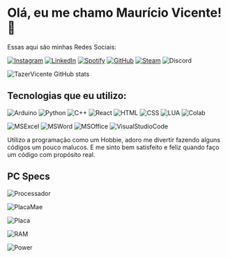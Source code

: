 
# Olá, eu me chamo Maurício Vicente! 👋

Essas aqui são minhas Redes Sociais: 

[![Instagram](https://img.shields.io/badge/Instagram-E4405F?style=for-the-badge&logo=instagram&logoColor=white)](https://www.instagram.com/tazervicente/)
[![LinkedIn](https://img.shields.io/badge/LinkedIn-0077B5?style=for-the-badge&logo=linkedin&logoColor=white)](https://www.linkedin.com/in/mauricio-vicente-da-silva-goncalves-3594a3305/)
[![Spotify](https://img.shields.io/badge/Spotify-1ED760?&style=for-the-badge&logo=spotify&logoColor=white)](https://open.spotify.com/user/ylu7fnfoutzsjv6ek49cwfca5?si=5bdc3ab443ab4fe5)
[![GitHub](https://img.shields.io/badge/GitHub-100000?style=for-the-badge&logo=github&logoColor=white)](https://github.com/TazerVicente)
[![Steam](https://img.shields.io/badge/Steam-000000?style=for-the-badge&logo=steam&logoColor=white)](https://steamcommunity.com/id/tazerloucura/)
![Discord](https://img.shields.io/badge/Discord-7289DA?style=for-the-badge&logo=discord&logoColor=white)

![TazerVicente GitHub stats](https://github-readme-stats.vercel.app/api?username=TazerVicente&show_icons=true&theme=transparent)

## Tecnologias que eu utilizo:

![Arduino](https://img.shields.io/badge/Arduino-00979D?style=for-the-badge&logo=Arduino&logoColor=white)
![Python](https://img.shields.io/badge/Python-3776AB?style=for-the-badge&logo=python&logoColor=white)
![C++](https://img.shields.io/badge/C%2B%2B-00599C?style=for-the-badge&logo=c%2B%2B&logoColor=white)
![React](https://img.shields.io/badge/React-20232A?style=for-the-badge&logo=react&logoColor=61DAFB)
![HTML](https://img.shields.io/badge/HTML5-E34F26?style=for-the-badge&logo=html5&logoColor=white)
![CSS](https://img.shields.io/badge/CSS3-1572B6?style=for-the-badge&logo=css3&logoColor=white)
![LUA](https://img.shields.io/badge/Lua-2C2D72?style=for-the-badge&logo=lua&logoColor=white)
![Colab](https://img.shields.io/badge/Colab-F9AB00?style=for-the-badge&logo=googlecolab&color=525252)

![MSExcel](https://img.shields.io/badge/Microsoft_Excel-217346?style=for-the-badge&logo=microsoft-excel&logoColor=white)
![MSWord](https://img.shields.io/badge/Microsoft_Word-2B579A?style=for-the-badge&logo=microsoft-word&logoColor=white)
![MSOffice](https://img.shields.io/badge/Microsoft_Office-D83B01?style=for-the-badge&logo=microsoft-office&logoColor=white)
![VisualStudioCode](https://img.shields.io/badge/Visual_Studio_Code-0078D4?style=for-the-badge&logo=visual%20studio%20code&logoColor=white)

Utilizo a programação como um Hobbie, adoro me divertir fazendo alguns códigos um pouco malucos. E me sinto bem satisfeito e feliz quando faço um código com propósito real.

## PC Specs

![Processador](https://badgen.net/static/PC%20SPECS/i5-12400F/blue)

![PlacaMae](https://badgen.net/static/PC%20SPECS/B660M%20AORUS/orange)

![Placa](https://badgen.net/static/PC%20SPECS/RTX%202060/green)

![RAM](https://badgen.net/static/PC%20SPECS/32GB%20DDR4/pink)

![Power](https://badgen.net/static/PC%20SPECS/XPG%20850W/red)
